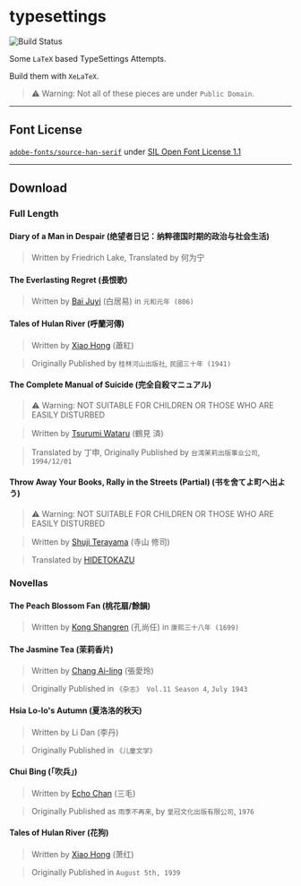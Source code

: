 # typesettings

![Build Status](https://github.com/yuetsin/typesettings/workflows/pdf%20build/badge.svg)

Some `LaTeX` based TypeSettings Attempts.

Build them with `XeLaTeX`.

> ⚠️ Warning: Not all of these pieces are under `Public Domain`.
---

## Font License

[`adobe-fonts/source-han-serif`](https://github.com/adobe-fonts/source-han-serif) under [SIL Open Font License 1.1](https://github.com/adobe-fonts/source-han-serif/blob/master/LICENSE.txt)

---
## Download

### Full Length

#### Diary of a Man in Despair (绝望者日记：纳粹德国时期的政治与社会生活)

> Written by Friedrich Lake, Translated by 何为宁

#### The Everlasting Regret (長恨歌)

> Written by [Bai Juyi](https://zh.wikipedia.org/zh/白居易) (白居易) in `元和元年 (806)`

#### Tales of Hulan River (呼蘭河傳)

> Written by [Xiao Hong](https://zh.wikipedia.org/wiki/萧红) (蕭紅)

> Originally Published by `桂林河山出版社`, `民國三十年 (1941)`

#### The Complete Manual of Suicide (完全自殺マニュアル)

> ⚠️ Warning: NOT SUITABLE FOR CHILDREN OR THOSE WHO ARE EASILY DISTURBED

> Written by [Tsurumi Wataru](https://ja.wikipedia.org/wiki/鶴見済) (鶴見 済)

> Translated by 丁申, Originally Published by `台湾茉莉出版事业公司`, `1994/12/01`

#### Throw Away Your Books, Rally in the Streets (Partial) (书を舍てよ町へ出よう)

> ⚠️ Warning: NOT SUITABLE FOR CHILDREN OR THOSE WHO ARE EASILY DISTURBED

> Written by [Shuji Terayama](https://ja.wikipedia.org/wiki/寺山修司) (寺山 修司)

> Translated by [HIDETOKAZU](https://www.douban.com/people/HIDETOKAZU/)

### Novellas

#### The Peach Blossom Fan (桃花扇/餘韻)

> Written by [Kong Shangren](https://zh.wikipedia.org/zh/孔尚任) (孔尚任) in `康熙三十八年 (1699)`

#### The Jasmine Tea (茉莉香片)

> Written by [Chang Ai-ling](https://zh.wikipedia.org/wiki/張愛玲) (張愛玲)

> Originally Published in `《杂志》 Vol.11 Season 4`, `July 1943`

#### Hsia Lo-lo's Autumn (夏洛洛的秋天)

> Written by Li Dan (李丹)

> Originally Published in `《儿童文学》`

#### Chui Bing (「吹兵」)

> Written by [Echo Chan](https://zh.wikipedia.org/wiki/三毛_(作家)) (三毛)

> Originally Published as `雨季不再来`, by `皇冠文化出版有限公司`, `1976`

#### Tales of Hulan River (花狗)

> Written by [Xiao Hong](https://zh.wikipedia.org/wiki/萧红) (萧红)

> Originally Published in `August 5th, 1939`